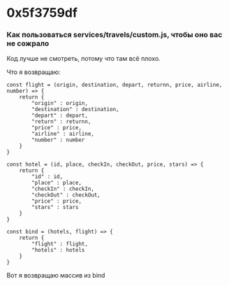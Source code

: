 # 0x5f3759df

### Как пользоваться services/travels/custom.js, чтобы оно вас не сожрало

Код лучше не смотреть, потому что там всё плохо. 

Что я возвращаю:

```
const flight = (origin, destination, depart, returnn, price, airline, number) => {
    return {
        "origin" : origin,
        "destination" : destination,
        "depart" : depart, 
        "return" : returnn, 
        "price" : price,
        "airline" : airline, 
        "number" : number
    }
}

const hotel = (id, place, checkIn, checkOut, price, stars) => {
    return {
        "id" : id, 
        "place" : place, 
        "checkIn" : checkIn, 
        "checkOut" : checkOut, 
        "price" : price, 
        "stars" : stars
    }
}

const bind = (hotels, flight) => {
    return {
        "flight" : flight, 
        "hotels" : hotels
    }
}
```

Вот я возвращаю массив из bind